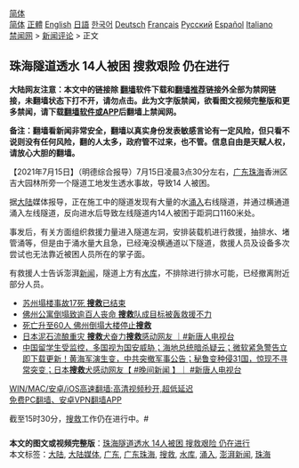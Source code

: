  <!-- 面包屑导航 --> <div class="breadcrumb"><!-- GTranslate: https://gtranslate.io/ -->  <div class="switcher notranslate">  <div class="selected">  <a href="#" onclick="return false;"> 简体</a>  </div>  <div class="option">  <a href="https://www.bannedbook.org" onclick="doGTranslate('zh-CN|zh-CN');jQuery('div.switcher div.selected a').html(jQuery(this).html());return false;" title="简体中文" class="nturl selected"> 简体</a>  <a href="https://www.bannedbook.org/zh-tw/" onclick="doGTranslate('zh-CN|zh-TW');jQuery('div.switcher div.selected a').html(jQuery(this).html());return false;" title="繁體中文" class="nturl"> 正體</a>  <a href="https://www.bannedbook.org/en/" onclick="doGTranslate('zh-CN|en');jQuery('div.switcher div.selected a').html(jQuery(this).html());return false;" title="English" class="nturl"> English</a>  <a href="https://www.bannedbook.org/ja/" onclick="doGTranslate('zh-CN|ja');jQuery('div.switcher div.selected a').html(jQuery(this).html());return false;" title="日本語" class="nturl"> 日語</a>  <a href="https://www.bannedbook.org/ko/" onclick="doGTranslate('zh-CN|ko');jQuery('div.switcher div.selected a').html(jQuery(this).html());return false;" title="한국어" class="nturl"> 한국어</a>  <a href="https://www.bannedbook.org/de/" onclick="doGTranslate('zh-CN|de');jQuery('div.switcher div.selected a').html(jQuery(this).html());return false;" title="Deutsch" class="nturl"> Deutsch</a>  <a href="https://www.bannedbook.org/fr/" onclick="doGTranslate('zh-CN|fr');jQuery('div.switcher div.selected a').html(jQuery(this).html());return false;" title="Français" class="nturl"> Français</a>  <a href="https://www.bannedbook.org/ru/" onclick="doGTranslate('zh-CN|ru');jQuery('div.switcher div.selected a').html(jQuery(this).html());return false;" title="Русский" class="nturl"> Русский</a>  <a href="https://www.bannedbook.org/es/" onclick="doGTranslate('zh-CN|es');jQuery('div.switcher div.selected a').html(jQuery(this).html());return false;" title="Español" class="nturl"> Español</a>  <a href="https://www.bannedbook.org/it/" onclick="doGTranslate('zh-CN|it');jQuery('div.switcher div.selected a').html(jQuery(this).html());return false;" title="Italiano" class="nturl"> Italiano</a>  </div>  </div>      <div class='breadcrumb-sub'><!-- Breadcrumb NavXT 6.3.0 --> <a href="https://www.bannedbook.org/" class="home">禁闻网</a> &gt; <a href="https://www.bannedbook.org/bnews/comments/" class="category">新闻评论</a> &gt; 正文</div></div><h2>珠海隧道透水 14人被困 搜救艰险 仍在进行</h2> <p class="notice"><b>大陆网友注意：本文中的链接除 <a href="https://github.com/bannedbook/fanqiang" >翻墙</a>软件下载和<a href="https://github.com/killgcd/justmysocks/blob/master/README.md">翻墙推荐</a>链接外全部为禁网链接，未翻墙状态下打不开，请勿点击。此为文字版禁闻，欲看图文视频完整版和更多禁闻，请下载<a href="https://github.com/bannedbook/fanqiang">翻墙软件或APP</a>后翻墙上禁闻网。</p><p>备注：翻墙看新闻非常安全，翻墙以真实身份发表敏感言论有一定风险，但只看不说则没有任何风险，翻的人太多，政府管不过来，也不管。信息自由是天赋人权，请放心大胆的翻墙。</b></p>  <div class="entry"> <p>              <a href="https://i1.wp.com/upload-images-bucket-v64rleca837do.s3.eu-west-1.amazonaws.com/wp-content/uploads/2021/07/15095632/715-zhuhai-tu.jpg?fit=1280%2C720&#038;ssl=1" data-caption=""></a>                            </p> <p>【2021年7月15日】（明德综合报导）7月15日凌晨3点30分左右，<a href="https://www.bannedbook.org/bnews/tag/%e5%b9%bf%e4%b8%9c/" class="st_tag internal_tag" rel="tag" title="标签 广东 下的日志">广东</a><a href="https://www.bannedbook.org/bnews/tag/%e7%8f%a0%e6%b5%b7/" class="st_tag internal_tag" rel="tag" title="标签 珠海 下的日志">珠海</a>香洲区吉大园林所旁一个隧道工地发生透水事故，导致14 人被困。</p>  <p>据<span class='wp_keywordlink_affiliate'><a href="https://www.bannedbook.org/" title="大陆" target="_blank">大陆</a></span>媒体报导，正在施工中的隧道发现有大量的水<a href="https://www.bannedbook.org/bnews/tag/%E6%B6%8C%E5%85%A5/" class="st_tag internal_tag" rel="tag" title="标签 涌入 下的日志">涌入</a>右线隧道，并通过横通道涌入左线隧道，反向进水后导致左线隧道内14人被困于距洞口1160米处。</p> <p>事发后，有关方面组织救援力量进入隧道左洞，安排装载机进行救援，抽排水、堵管涌等，但是由于涌水量大且急，已经淹没横通道以下隧道，救援人员及设备多次尝试也无法靠近被困人员所在的掌子面。</p>  <p>有救援人士告诉澎湃<span class='wp_keywordlink_affiliate'><a href="https://www.bannedbook.org/" title="新闻">新闻</a></span>，隧道上方有<a href="https://www.bannedbook.org/bnews/tag/%e6%b0%b4%e5%ba%93/" class="st_tag internal_tag" rel="tag" title="标签 水库 下的日志">水库</a>，不排除进行排水可能，已经撤离附近部分人员。</p> <ul class='op-related-articles' title='相关阅读'> <li><a href='https://www.bannedbook.org/bnews/baitai/20210714/1586881.html' target='_blank'>苏州塌楼事故17死 <b>搜救</b>已结束</a></li> <li><a href='https://www.bannedbook.org/bnews/baitai/20210713/1586063.html' target='_blank'>佛州公寓倒塌致逾百人丧命 <b>搜救</b>队成目标被轰救援不力</a></li> <li><a href='https://www.bannedbook.org/bnews/bannedvideo/20210709/1583334.html' target='_blank'>死亡升至60人 佛州倒塌大楼停止<b>搜救</b></a></li> <li><a href='https://www.bannedbook.org/bnews/bannedvideo/20210708/1582879.html' target='_blank'>日本泥石流酿重灾 <b>搜救</b>犬奋力<b>搜救</b>感动网友 ｜#新唐人电视台</a></li> <li><a href='https://www.bannedbook.org/bnews/bannedvideo/20210708/1582679.html' target='_blank'>中国留学生受监控，多国视为国安威胁；海地总统暗杀疑云；微软紧急警告立即下载更新！黄海军演生变，中共突撤军事公告；秘鲁变种侵31国，惊现不寻常突变；日本<b>搜救</b>犬感动网友【 #晚间新闻 】｜ #新唐人电视台</a></li> </ul> <p class="texttj"> <a href="https://github.com/bannedbook/fanqiang/wiki/V2ray%E6%9C%BA%E5%9C%BA" target="_blank">WIN/MAC/安卓/iOS高速翻墙:高清视频秒开,超低延迟</a><br/> <a href="https://github.com/bannedbook/fanqiang/wiki/%E7%A6%81%E9%97%BB%E7%BD%91%E5%AE%89%E5%8D%93%E7%BF%BB%E5%A2%99%E6%96%B0%E9%97%BBAPP" target="_blank">免费PC翻墙、安卓VPN翻墙APP</a></p> <p>截至15时30分，<a href="https://www.bannedbook.org/bnews/tag/%E6%90%9C%E6%95%91/" class="st_tag internal_tag" rel="tag" title="标签 搜救 下的日志">搜救</a>工作仍在进行中。#</p><a name='sharetosocial'></a>  <div style="margin-bottom:5px;padding-bottom:5px;clear:both"> <div id="archive-pix-1" class="banner-ads"> <!-- AuctionX Display platform tag START --> <div id="26318x728x90x621x_ADSLOT2" clicktrack="%%CLICK_URL_ESC%%"></div> <!-- AuctionX Display platform tag END --> </div> <div id="archive-pix-2" class="banner-ads"> <!-- AuctionX Display platform tag START --> <div id="26315x300x250x621x_ADSLOT2" clicktrack="%%CLICK_URL_ESC%%"></div> <!-- AuctionX Display platform tag END --> </div> </div>    <div id="archive-pix-1" class="banner-ads"> <!-- AuctionX Display platform tag START --> <div id="26318x728x90x621x_ADSLOT3" clicktrack="%%CLICK_URL_ESC%%"></div> <!-- AuctionX Display platform tag END --> </div> <div><b>本文的图文或视频完整版</b>：<a href='https://www.bannedbook.org/bnews/comments/20210715/1587706.html'>珠海隧道透水 14人被困 搜救艰险 仍在进行</a></div>  </div><!--END ENTRY--> <div class="postfooter"> <div>本文标签：<a href="https://www.bannedbook.org/bnews/tag/%e5%a4%a7%e9%99%86/" rel="tag">大陆</a>, <a href="https://www.bannedbook.org/bnews/tag/%E5%A4%A7%E9%99%86%E5%AA%92%E4%BD%93/" rel="tag">大陆媒体</a>, <a href="https://www.bannedbook.org/bnews/tag/%e5%b9%bf%e4%b8%9c/" rel="tag">广东</a>, <a href="https://www.bannedbook.org/bnews/tag/%E5%B9%BF%E4%B8%9C%E7%8F%A0%E6%B5%B7/" rel="tag">广东珠海</a>, <a href="https://www.bannedbook.org/bnews/tag/%E6%90%9C%E6%95%91/" rel="tag">搜救</a>, <a href="https://www.bannedbook.org/bnews/tag/%e6%b0%b4%e5%ba%93/" rel="tag">水库</a>, <a href="https://www.bannedbook.org/bnews/tag/%E6%B6%8C%E5%85%A5/" rel="tag">涌入</a>, <a href="https://www.bannedbook.org/bnews/tag/%E6%BE%8E%E6%B9%83%E6%96%B0%E9%97%BB/" rel="tag">澎湃新闻</a>, <a href="https://www.bannedbook.org/bnews/tag/%e7%8f%a0%e6%b5%b7/" rel="tag">珠海</a></div>  </div><!--END POSTFOOTER--> 